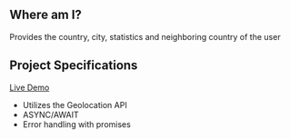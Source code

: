 ## Where am I?

Provides the country, city, statistics and neighboring country of the user

## Project Specifications

[Live Demo](https://where-am-i-8.netlify.app/)

- Utilizes the Geolocation API
- ASYNC/AWAIT
- Error handling with promises
